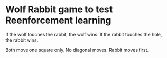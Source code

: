 # Wolf Rabbit game to test Reenforcement learning

If the wolf touches the rabbit, the wolf wins.
If the rabbit touches the hole, the rabbit wins.

Both move one square only.  No diagonal moves.  Rabbit moves first.
